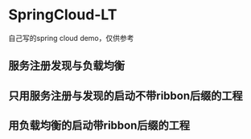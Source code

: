 # SpringCloud-LT
自己写的spring cloud demo，仅供参考

## 服务注册发现与负载均衡
## 只用服务注册与发现的启动不带ribbon后缀的工程
## 用负载均衡的启动带ribbon后缀的工程
